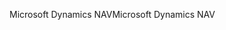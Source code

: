 <span data-ttu-id="635b4-101">Microsoft Dynamics NAV</span><span class="sxs-lookup"><span data-stu-id="635b4-101">Microsoft Dynamics NAV</span></span>
